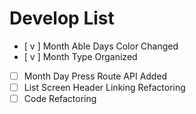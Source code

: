 # Develop List

- [ v ] Month Able Days Color Changed
- [ v ] Month Type Organized
- [ ] Month Day Press Route API Added
- [ ] List Screen Header Linking Refactoring
- [ ] Code Refactoring
